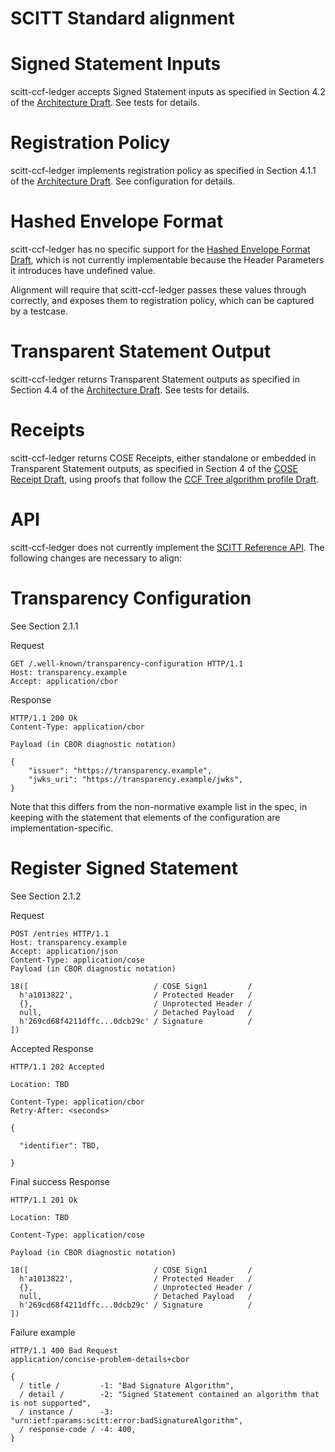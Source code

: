 # SCITT Standard alignment

# Signed Statement Inputs

scitt-ccf-ledger accepts Signed Statement inputs as specified in Section 4.2 of the [Architecture Draft](https://datatracker.ietf.org/doc/draft-ietf-scitt-architecture/). See tests for details.

# Registration Policy

scitt-ccf-ledger implements registration policy as specified in Section 4.1.1 of the [Architecture Draft](https://datatracker.ietf.org/doc/draft-ietf-scitt-architecture/). See configuration for details. 

# Hashed Envelope Format

scitt-ccf-ledger has no specific support for the [Hashed Envelope Format Draft](https://cose-wg.github.io/draft-ietf-cose-hash-envelope/draft-ietf-cose-hash-envelope.html), which is not currently implementable because the Header Parameters it introduces have undefined value.

Alignment will require that scitt-ccf-ledger passes these values through correctly, and exposes them to registration policy, which can be captured by a testcase.

# Transparent Statement Output

scitt-ccf-ledger returns Transparent Statement outputs as specified in Section 4.4 of the [Architecture Draft](https://datatracker.ietf.org/doc/draft-ietf-scitt-architecture/). See tests for details.

# Receipts

scitt-ccf-ledger returns COSE Receipts, either standalone or embedded in Transparent Statement outputs, as specified in Section 4 of the [COSE Receipt Draft](https://datatracker.ietf.org/doc/draft-ietf-cose-merkle-tree-proofs/), using proofs that follow the [CCF Tree algorithm profile Draft](https://datatracker.ietf.org/doc/draft-birkholz-cose-receipts-ccf-profile/).

# API

scitt-ccf-ledger does not currently implement the [SCITT Reference API](https://github.com/ietf-wg-scitt/draft-ietf-scitt-scrapi/blob/main/draft-ietf-scitt-scrapi.md). The following changes are necessary to align:

# Transparency Configuration

See Section 2.1.1

Request

```
GET /.well-known/transparency-configuration HTTP/1.1
Host: transparency.example
Accept: application/cbor
```

Response

```
HTTP/1.1 200 Ok
Content-Type: application/cbor

Payload (in CBOR diagnostic notation)

{
    "issuer": "https://transparency.example",
    "jwks_uri": "https://transparency.example/jwks",
}
```

Note that this differs from the non-normative example list in the spec, in keeping with the statement that elements of the configuration are implementation-specific.

# Register Signed Statement

See Section 2.1.2

Request

```
POST /entries HTTP/1.1
Host: transparency.example
Accept: application/json
Content-Type: application/cose
Payload (in CBOR diagnostic notation)

18([                            / COSE Sign1         /
  h'a1013822',                  / Protected Header   /
  {},                           / Unprotected Header /
  null,                         / Detached Payload   /
  h'269cd68f4211dffc...0dcb29c' / Signature          /
])
```

Accepted Response

```
HTTP/1.1 202 Accepted

Location: TBD

Content-Type: application/cbor
Retry-After: <seconds>

{

  "identifier": TBD,

}
```

Final success Response

```
HTTP/1.1 201 Ok

Location: TBD

Content-Type: application/cose

Payload (in CBOR diagnostic notation)

18([                            / COSE Sign1         /
  h'a1013822',                  / Protected Header   /
  {},                           / Unprotected Header /
  null,                         / Detached Payload   /
  h'269cd68f4211dffc...0dcb29c' / Signature          /
])
```

Failure example

```
HTTP/1.1 400 Bad Request
application/concise-problem-details+cbor

{
  / title /         -1: "Bad Signature Algorithm",
  / detail /        -2: "Signed Statement contained an algorithm that is not supported",
  / instance /      -3: "urn:ietf:params:scitt:error:badSignatureAlgorithm",
  / response-code / -4: 400,
}
```